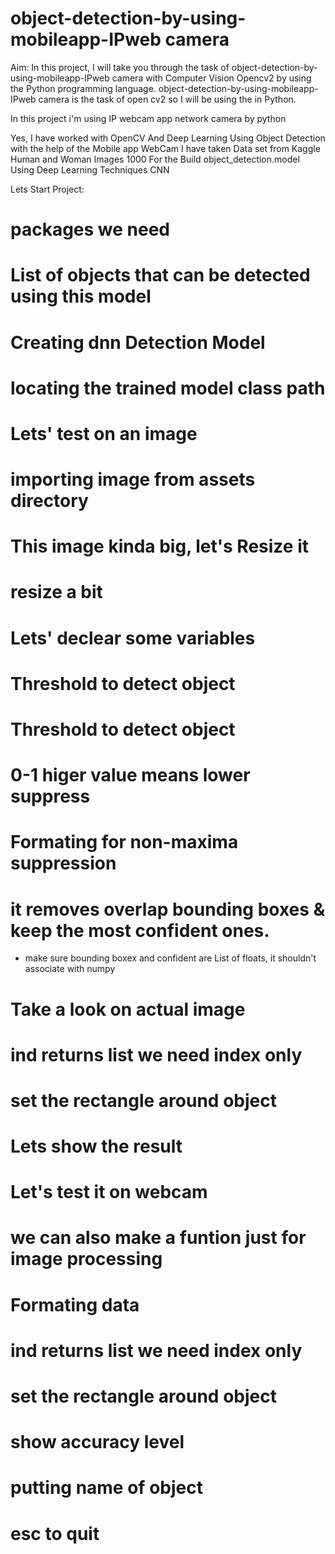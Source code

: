 # object-detection-by-using-mobileapp-IPweb camera
Aim: In this project, I will take you through the task of object-detection-by-using-mobileapp-IPweb camera with Computer Vision Opencv2 by using the Python programming language. object-detection-by-using-mobileapp-IPweb camera is the task of open cv2 so I will be using the  in Python.


In this project  i'm using  IP webcam app network camera by python 

Yes, I have worked with OpenCV And Deep Learning Using Object Detection with the help of the Mobile app WebCam 
I have taken Data set from Kaggle Human and Woman Images 1000 For the Build object_detection.model
Using Deep Learning Techniques CNN 


Lets Start Project:

# packages we need  
# List of objects that can be detected using this model
# Creating dnn Detection Model
# locating the trained model class path
# Lets' test on an image
# importing image from assets directory
# This image kinda big, let's Resize it
# resize a bit 
# Lets' declear some variables
# Threshold to detect object
# Threshold to detect object
# 0-1 higer value means lower suppress
# Formating for non-maxima suppression
# it removes overlap bounding boxes & keep the most confident ones. 
   - make sure bounding boxex and confident are List of floats, it shouldn't associate with numpy
# Take a look on actual image
# ind returns list we need index only
# set the rectangle around object
# Lets show the result 
# Let's test it on webcam
# we can also make a funtion just for image processing 
# Formating data
# ind returns list we need index only
# set the rectangle around object
# show accuracy level
# putting name of object
# esc to quit







